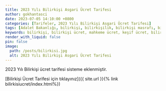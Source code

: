```yaml
---
title: 2023 Yılı Bilirkişi Asgari Ücret Tarifesi
author: gokhantasci
date: 2023-07-05 14:10:00 +0800
categories: [Tarifeler, 2023 Yılı Bilirkişi Asgari Ücret Tarifesi]
tags: [Adalet Bakanlığı, bilirkişi, bilirkişilik, bilirkişi masrafı, bilirkişi ücret, 2023, adliyeci]
keywords: bilirkişi, bilirkişi ücret, mahkeme ücret, keşif ücret, bilirkişi ücreti, asgari ücret tarifesi, bilirkişi nedir
render_with_liquid: false
pin: false
image:
  path: /posts/bilirkisi.jpg
  alt: 2023 Yılı Bilirkişi Asgari Ücret Tarifesi
---
```


2023 Yılı Bilirkişi ücret tarifesi sisteme eklenmiştir. 


[Bilirkişi Ücret Tarifesi için tıklayınız]({{ site.url }}{% link bilirkisiucret/index.html%})